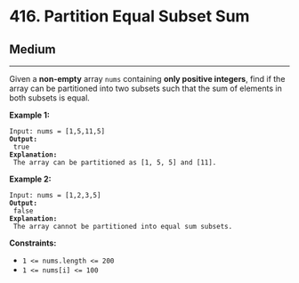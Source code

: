 # 416. Partition Equal Subset Sum

## Medium

***

Given a **non-empty** array `nums` containing **only positive integers**, find if the array can be partitioned into two subsets such that the sum of elements in both subsets is equal.

&#x20;

**Example 1:**

<pre><code>Input: nums = [1,5,11,5]
<strong>Output:
</strong> true
<strong>Explanation:
</strong> The array can be partitioned as [1, 5, 5] and [11].</code></pre>

**Example 2:**

<pre><code>Input: nums = [1,2,3,5]
<strong>Output:
</strong> false
<strong>Explanation:
</strong> The array cannot be partitioned into equal sum subsets.</code></pre>

&#x20;

**Constraints:**

* `1 <= nums.length <= 200`
* `1 <= nums[i] <= 100`
